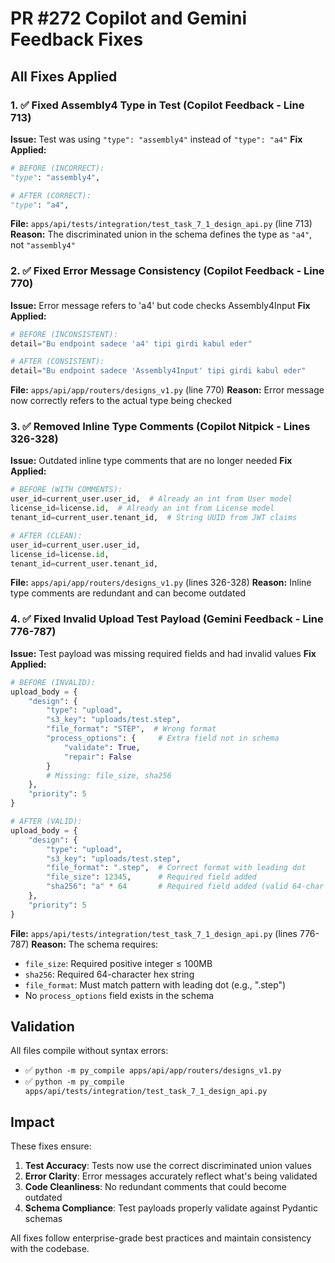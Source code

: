 # PR #272 Copilot and Gemini Feedback Fixes

## All Fixes Applied

### 1. ✅ Fixed Assembly4 Type in Test (Copilot Feedback - Line 713)
**Issue:** Test was using `"type": "assembly4"` instead of `"type": "a4"`
**Fix Applied:**
```python
# BEFORE (INCORRECT):
"type": "assembly4",

# AFTER (CORRECT):
"type": "a4",
```
**File:** `apps/api/tests/integration/test_task_7_1_design_api.py` (line 713)
**Reason:** The discriminated union in the schema defines the type as `"a4"`, not `"assembly4"`

### 2. ✅ Fixed Error Message Consistency (Copilot Feedback - Line 770)
**Issue:** Error message refers to 'a4' but code checks Assembly4Input
**Fix Applied:**
```python
# BEFORE (INCONSISTENT):
detail="Bu endpoint sadece 'a4' tipi girdi kabul eder"

# AFTER (CONSISTENT):
detail="Bu endpoint sadece 'Assembly4Input' tipi girdi kabul eder"
```
**File:** `apps/api/app/routers/designs_v1.py` (line 770)
**Reason:** Error message now correctly refers to the actual type being checked

### 3. ✅ Removed Inline Type Comments (Copilot Nitpick - Lines 326-328)
**Issue:** Outdated inline type comments that are no longer needed
**Fix Applied:**
```python
# BEFORE (WITH COMMENTS):
user_id=current_user.user_id,  # Already an int from User model
license_id=license.id,  # Already an int from License model
tenant_id=current_user.tenant_id,  # String UUID from JWT claims

# AFTER (CLEAN):
user_id=current_user.user_id,
license_id=license.id,
tenant_id=current_user.tenant_id,
```
**File:** `apps/api/app/routers/designs_v1.py` (lines 326-328)
**Reason:** Inline type comments are redundant and can become outdated

### 4. ✅ Fixed Invalid Upload Test Payload (Gemini Feedback - Line 776-787)
**Issue:** Test payload was missing required fields and had invalid values
**Fix Applied:**
```python
# BEFORE (INVALID):
upload_body = {
    "design": {
        "type": "upload",
        "s3_key": "uploads/test.step",
        "file_format": "STEP",  # Wrong format
        "process_options": {     # Extra field not in schema
            "validate": True,
            "repair": False
        }
        # Missing: file_size, sha256
    },
    "priority": 5
}

# AFTER (VALID):
upload_body = {
    "design": {
        "type": "upload",
        "s3_key": "uploads/test.step",
        "file_format": ".step",  # Correct format with leading dot
        "file_size": 12345,      # Required field added
        "sha256": "a" * 64       # Required field added (valid 64-char hash)
    },
    "priority": 5
}
```
**File:** `apps/api/tests/integration/test_task_7_1_design_api.py` (lines 776-787)
**Reason:** The schema requires:
- `file_size`: Required positive integer ≤ 100MB
- `sha256`: Required 64-character hex string
- `file_format`: Must match pattern with leading dot (e.g., ".step")
- No `process_options` field exists in the schema

## Validation

All files compile without syntax errors:
- ✅ `python -m py_compile apps/api/app/routers/designs_v1.py`
- ✅ `python -m py_compile apps/api/tests/integration/test_task_7_1_design_api.py`

## Impact

These fixes ensure:
1. **Test Accuracy**: Tests now use the correct discriminated union values
2. **Error Clarity**: Error messages accurately reflect what's being validated
3. **Code Cleanliness**: No redundant comments that could become outdated
4. **Schema Compliance**: Test payloads properly validate against Pydantic schemas

All fixes follow enterprise-grade best practices and maintain consistency with the codebase.
